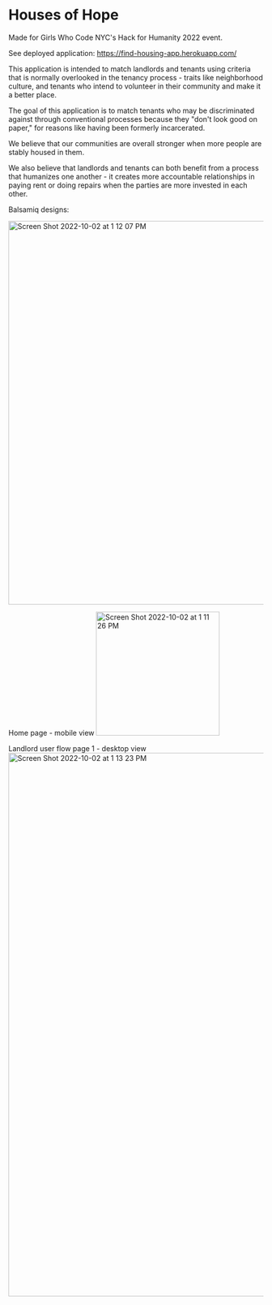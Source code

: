 # Houses of Hope

Made for Girls Who Code NYC's Hack for Humanity 2022 event.

See deployed application: https://find-housing-app.herokuapp.com/

This application is intended to match landlords and tenants using criteria that is normally overlooked in the tenancy process - traits like neighborhood culture, and tenants who intend to volunteer in their community and make it a better place.

The goal of this application is to match tenants who may be discriminated against through conventional processes because they "don't look good on paper," for reasons like having been formerly incarcerated.

We believe that our communities are overall stronger when more people are stably housed in them.

We also believe that landlords and tenants can both benefit from a process that humanizes one another - it creates more accountable relationships in paying rent or doing repairs when the parties are more invested in each other.

Balsamiq designs:

<img width="756" alt="Screen Shot 2022-10-02 at 1 12 07 PM" src="https://user-images.githubusercontent.com/10503669/193467008-27bcfbbb-71d2-46d8-91b5-d12c55aa49f5.png">

Home page - mobile view
<img width="244" alt="Screen Shot 2022-10-02 at 1 11 26 PM" src="https://user-images.githubusercontent.com/10503669/193466979-c33d1460-c80d-4dd1-9467-c6bdf606ee84.png">

Landlord user flow page 1 - desktop view
<img width="1071" alt="Screen Shot 2022-10-02 at 1 13 23 PM" src="https://user-images.githubusercontent.com/10503669/193467063-12708576-10ae-4e8b-8056-1e9f515e2dea.png">
